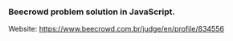 ### Beecrowd problem solution in JavaScript.

Website: https://www.beecrowd.com.br/judge/en/profile/834556
